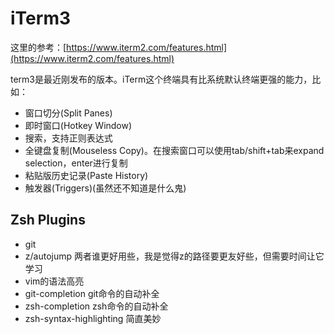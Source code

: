 # iTerm3

这里的参考：[https://www.iterm2.com/features.html](https://www.iterm2.com/features.html)

term3是最近刚发布的版本。iTerm这个终端具有比系统默认终端更强的能力，比如：
* 窗口切分(Split Panes)
* 即时窗口(Hotkey Window)
* 搜索，支持正则表达式
* 全键盘复制(Mouseless Copy)。在搜索窗口可以使用tab/shift+tab来expand selection，enter进行复制
* 粘贴版历史记录(Paste History)
* 触发器(Triggers)(虽然还不知道是什么鬼)

## Zsh Plugins
* git
* z/autojump 两者谁更好用些，我是觉得z的路径要更友好些，但需要时间让它学习
* vim的语法高亮
* git-completion git命令的自动补全
* zsh-completion zsh命令的自动补全
* zsh-syntax-highlighting 简直美妙